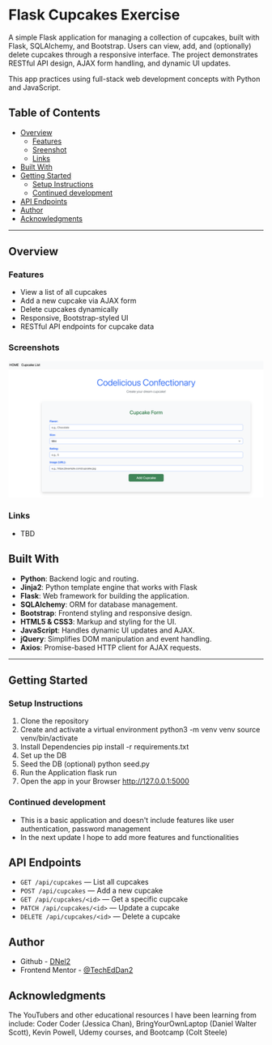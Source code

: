 # Flask Cupcakes Exercise

A simple Flask application for managing a collection of cupcakes, built with Flask, SQLAlchemy, and Bootstrap. Users can view, add, and (optionally) delete cupcakes through a responsive interface. The project demonstrates RESTful API design, AJAX form handling, and dynamic UI updates.

This app practices using full-stack web development concepts with Python and JavaScript.

## Table of Contents

- [Overview](#overview)
  - [Features](#features)
  - [Sreenshot](#screenshots)
  - [Links](#links)
- [Built With](#built-with)
- [Getting Started](#getting-started)
  - [Setup Instructions](#setup-instructions)
  - [Continued development](#continued-development)
- [API Endpoints](#api-endpoints)
- [Author](#author)
- [Acknowledgments](#acknowledgments)

---

## Overview

### Features
- View a list of all cupcakes
- Add a new cupcake via AJAX form
- Delete cupcakes dynamically
- Responsive, Bootstrap-styled UI
- RESTful API endpoints for cupcake data

### Screenshots
![Screenshot of the RESTful Cupcake Exercise](static/images/screenshot.png)


### Links
- TBD

## Built With
- **Python**: Backend logic and routing.
- **Jinja2**: Python template engine that works with Flask
- **Flask**: Web framework for building the application.
- **SQLAlchemy**: ORM for database management.
- **Bootstrap**: Frontend styling and responsive design.
- **HTML5 & CSS3**: Markup and styling for the UI.
- **JavaScript**: Handles dynamic UI updates and AJAX.
- **jQuery**: Simplifies DOM manipulation and event handling.
- **Axios**: Promise-based HTTP client for AJAX requests.

---

## Getting Started

### Setup Instructions

1. Clone the repository
2. Create and activate a virtual environment
    python3 -m venv venv
    source venv/bin/activate
3. Install Dependencies
    pip install -r requirements.txt
4. Set up the DB 
5. Seed the DB (optional)
    python seed.py
6. Run the Application
    flask run
7. Open the app in your Browser http://127.0.0.1:5000

### Continued development
- This is a basic application and doesn't include features like user authentication, password management
- In the next update I hope to add more features and functionalities

## API Endpoints
- `GET /api/cupcakes` — List all cupcakes
- `POST /api/cupcakes` — Add a new cupcake
- `GET /api/cupcakes/<id>` — Get a specific cupcake
- `PATCH /api/cupcakes/<id>` — Update a cupcake
- `DELETE /api/cupcakes/<id>` — Delete a cupcake

## Author
- Github - [DNel2](https://github.com/TechEdDan2)
- Frontend Mentor - [@TechEdDan2](https://www.frontendmentor.io/profile/TechEdDan2)

## Acknowledgments
The YouTubers and other educational resources I have been learning from include: Coder Coder (Jessica Chan), BringYourOwnLaptop (Daniel Walter Scott), Kevin Powell, Udemy courses, and Bootcamp (Colt Steele)  
